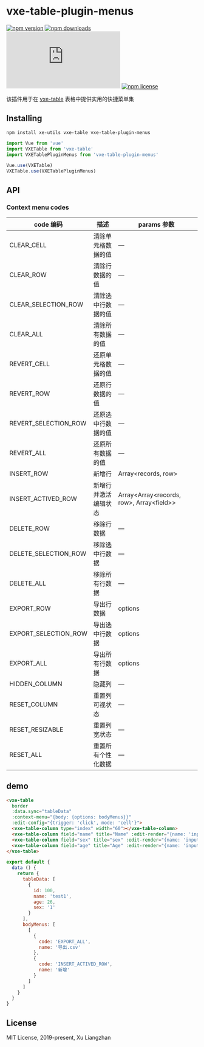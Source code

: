# vxe-table-plugin-menus

[![npm version](https://img.shields.io/npm/v/vxe-table-plugin-menus.svg?style=flat-square)](https://www.npmjs.org/package/vxe-table-plugin-menus)
[![npm downloads](https://img.shields.io/npm/dm/vxe-table-plugin-menus.svg?style=flat-square)](http://npm-stat.com/charts.html?package=vxe-table-plugin-menus)
[![gzip size: JS](http://img.badgesize.io/https://unpkg.com/vxe-table-plugin-menus/dist/index.min.js?compression=gzip&label=gzip%20size:%20JS)](https://unpkg.com/vxe-table-plugin-menus/dist/index.min.js)
[![npm license](https://img.shields.io/github/license/mashape/apistatus.svg)](https://github.com/xuliangzhan/vxe-table-plugin-menus/blob/master/LICENSE)

该插件用于在 [vxe-table](https://github.com/xuliangzhan/vxe-table) 表格中提供实用的快捷菜单集

## Installing

```shell
npm install xe-utils vxe-table vxe-table-plugin-menus
```

```javascript
import Vue from 'vue'
import VXETable from 'vxe-table'
import VXETablePluginMenus from 'vxe-table-plugin-menus'

Vue.use(VXETable)
VXETable.use(VXETablePluginMenus)
```

## API

### Context menu codes

| code 编码 | 描述 | params 参数 |
|------|------|------|
| CLEAR_CELL | 清除单元格数据的值 | — |
| CLEAR_ROW  | 清除行数据的值 | — |
| CLEAR_SELECTION_ROW  | 清除选中行数据的值 | — |
| CLEAR_ALL  | 清除所有数据的值 | — |
| REVERT_CELL  | 还原单元格数据的值 | — |
| REVERT_ROW  | 还原行数据的值 | — |
| REVERT_SELECTION_ROW  | 还原选中行数据的值 | — |
| REVERT_ALL  | 还原所有数据的值 | — |
| INSERT_ROW | 新增行 | Array\<records, row\> |
| INSERT_ACTIVED_ROW | 新增行并激活编辑状态 | Array<Array\<records, row\>, Array\<field\>> |
| DELETE_ROW | 移除行数据 | — |
| DELETE_SELECTION_ROW  | 移除选中行数据 | — |
| DELETE_ALL | 移除所有行数据 | — |
| EXPORT_ROW | 导出行数据 | options |
| EXPORT_SELECTION_ROW | 导出选中行数据 | options |
| EXPORT_ALL  | 导出所有行数据 | options |
| HIDDEN_COLUMN | 隐藏列 | — |
| RESET_COLUMN | 重置列可视状态 | — |
| RESET_RESIZABLE | 重置列宽状态 | — |
| RESET_ALL | 重置所有个性化数据 | — |

## demo

```html
<vxe-table
  border
  :data.sync="tableData"
  :context-menu="{body: {options: bodyMenus}}"
  :edit-config="{trigger: 'click', mode: 'cell'}">
  <vxe-table-column type="index" width="60"></vxe-table-column>
  <vxe-table-column field="name" title="Name" :edit-render="{name: 'input'}"></vxe-table-column>
  <vxe-table-column field="sex" title="sex" :edit-render="{name: 'input'}"></vxe-table-column>
  <vxe-table-column field="age" title="Age" :edit-render="{name: 'input'}"></vxe-table-column>
</vxe-table>
```

```javascript
export default {
  data () {
    return {
      tableData: [
        {
          id: 100,
          name: 'test1',
          age: 26,
          sex: '1'
        }
      ],
      bodyMenus: [
        [
          {
            code: 'EXPORT_ALL',
            name: '导出.csv'
          },
          {
            code: 'INSERT_ACTIVED_ROW',
            name: '新增'
          }
        ]
      ]
    }
  }
}
```

## License

MIT License, 2019-present, Xu Liangzhan
